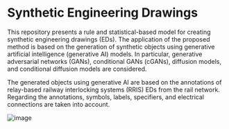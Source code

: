 # Synthetic Engineering Drawings

This repository presents a rule and statistical-based model for creating synthetic engineering drawings (EDs). The application of the proposed method is based on the generation of synthetic objects using generative artificial intelligence (generative AI) models. In particular, generative adversarial networks (GANs), conditional GANs (cGANs), diffusion models, and conditional diffusion models are considered.

The generated objects using generative AI are based on the annotations of relay-based railway interlocking systems (RRIS) EDs from the rail network. Regarding the annotations, symbols, labels, specifiers, and electrical connections are taken into account.




![image](https://github.com/SFStefenon/synthetic_ED/assets/88292916/1f6741c8-7800-454d-b95f-a80d514180a4)
